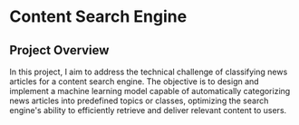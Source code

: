 # Content Search Engine

## Project Overview
In this project, I aim to address the technical challenge of classifying news articles for a content search engine. The objective is to design and implement a machine learning model capable of automatically categorizing news articles into predefined topics or classes, optimizing the search engine's ability to efficiently retrieve and deliver relevant content to users.
